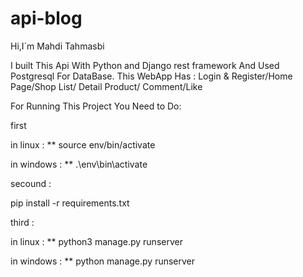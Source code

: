 # api-blog

Hi,I`m Mahdi Tahmasbi


I built This Api With Python and Django rest framework And Used Postgresql For DataBase. This WebApp Has : Login
& Register/Home Page/Shop List/ Detail Product/ Comment/Like


For Running This Project You Need to Do:

first


in linux : ** source env/bin/activate


in windows : ** .\env\bin\activate


secound :

pip install -r requirements.txt


third :

in linux : ** python3 manage.py runserver


in windows : ** python manage.py runserver
